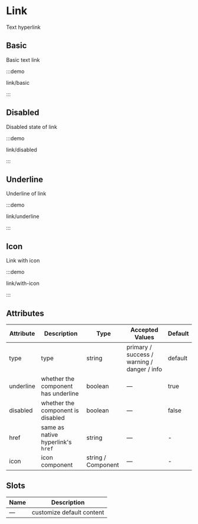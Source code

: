 # Link

Text hyperlink

<style lang="scss">

.example-showcase {
  .el-link {
    margin-right: 8px;
  }
}

</style>

## Basic

Basic text link

:::demo

link/basic

:::

## Disabled

Disabled state of link

:::demo

link/disabled

:::

## Underline

Underline of link

:::demo

link/underline

:::

## Icon

Link with icon

:::demo

link/with-icon

:::

## Attributes

| Attribute | Description                         | Type               | Accepted Values                             | Default |
| --------- | ----------------------------------- | ------------------ | ------------------------------------------- | ------- |
| type      | type                                | string             | primary / success / warning / danger / info | default |
| underline | whether the component has underline | boolean            | —                                           | true    |
| disabled  | whether the component is disabled   | boolean            | —                                           | false   |
| href      | same as native hyperlink's `href`   | string             | —                                           | -       |
| icon      | icon component                      | string / Component | —                                           | -       |

## Slots

| Name | Description               |
| ---- | ------------------------- |
| —    | customize default content |
